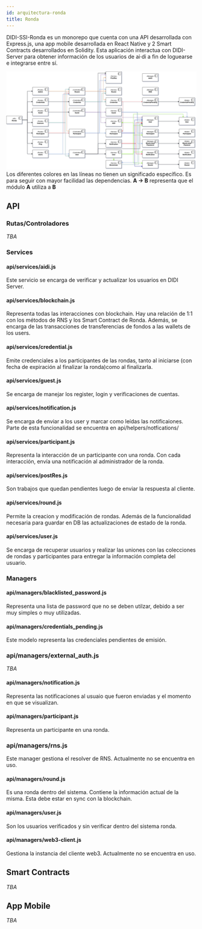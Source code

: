 ```yaml
---
id: arquitectura-ronda
title: Ronda
---
```


DIDI-SSI-Ronda es un monorepo que cuenta con una API desarrollada con Express.js, una app mobile desarrollada en React Native y 2 Smart Contracts desarrollados en Solidity. 
Esta aplicación interactua con DIDI-Server para obtener información de los usuarios de ai·di a fin de loguearse e integrarse entre sí.

![Ronda](./images/didi-ssi-ronda.png)
Los diferentes colores en las líneas no tienen un significado específico. Es para seguir con mayor facilidad las dependencias. **A -> B** representa que el módulo **A** utiliza a **B**

## API
### Rutas/Controladores
*TBA*

### Services
#### api/services/aidi.js
Este servicio se encarga de verificar y actualizar los usuarios en DIDI Server.

#### api/services/blockchain.js
Representa todas las interacciones con blockchain. Hay una relación de 1:1 con los métodos de RNS y los Smart Contract de Ronda. Además, se encarga de las transacciones de transferencias de fondos a las wallets de los users.

#### api/services/credential.js
Emite credenciales a los participantes de las rondas, tanto al iniciarse (con fecha de expiración al finalizar la ronda)como al finalizarla.

#### api/services/guest.js
Se encarga de manejar los register, login y verificaciones de cuentas.

#### api/services/notification.js
Se encarga de enviar a los user y marcar como leídas las notificaiones. Parte de esta funcionalidad se encuentra en api/helpers/notfications/

#### api/services/participant.js
Representa la interacción de un participante con una ronda. Con cada interacción, envía una notificación al administrador de la ronda.

#### api/services/postRes.js
Son trabajos que quedan pendientes luego de enviar la respuesta al cliente. 

#### api/services/round.js
Permite la creacion y modificación de rondas. Además de la funcionalidad necesaria para guardar en DB las actualizaciones de estado de la ronda. 

#### api/services/user.js
Se encarga de recuperar usuarios y realizar las uniones con las colecciones de rondas y participantes para entregar la información completa del usuario.

### Managers
#### api/managers/blacklisted_password.js
Representa una lista de password que no se deben utilzar, debido a ser muy simples o muy utilizadas.

#### api/managers/credentials_pending.js
Este modelo representa las credenciales pendientes de emisión.

### api/managers/external_auth.js
*TBA*

#### api/managers/notification.js
Representa las notificaciones al usuaio que fueron enviadas y el momento en que se visualizan.

#### api/managers/participant.js
Representa un participante en una ronda.

### api/managers/rns.js
Este manager gestiona el resolver de RNS. Actualmente no se encuentra en uso.

#### api/managers/round.js
Es una ronda dentro del sistema. Contiene la información actual de la misma. Esta debe estar en sync con la blockchain.

#### api/managers/user.js
Son los usuarios verificados y sin verificar dentro del sistema ronda. 

#### api/managers/web3-client.js
Gestiona la instancia del cliente web3. Actualmente no se encuentra en uso.

## Smart Contracts
*TBA*

## App Mobile
*TBA*